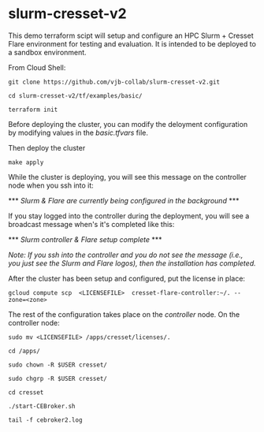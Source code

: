 # slurm-cresset-v2

This demo terraform scipt will setup and configure an HPC Slurm + Cresset Flare environment for testing and evaluation. It is intended to be deployed to a sandbox environment.    

From Cloud Shell:

```git clone https://github.com/vjb-collab/slurm-cresset-v2.git```

```cd slurm-cresset-v2/tf/examples/basic/```

```terraform init```

Before deploying the cluster, you can modify the deloyment configuration by modifying values in the *basic.tfvars* file. 

Then deploy the cluster

 ```make apply```
 
 While the cluster is deploying, you will see this message on the controller node when you ssh into it:
 
 *** *Slurm & Flare are currently being configured in the background* ***
 
 If you stay logged into the controller during the deployment, you will see a broadcast message when's it's completed like this: 
 
 *** *Slurm controller & Flare setup complete* ***
 
 _Note: If you ssh into the controller and you do not see the message (i.e., you just see the Slurm and Flare logos), then the installation has completed._
 
 After the cluster has been setup and configured, put the license in place:  
 
 ```gcloud compute scp  <LICENSEFILE>  cresset-flare-controller:~/. --zone=<zone>```
 
 The rest of the configuration takes place on the _controller_ node. On the controller node:
 
 ```sudo mv <LICENSEFILE> /apps/cresset/licenses/.```
 
 ``` cd /apps/ ```
 
 ```sudo chown -R $USER cresset/```
 
 ```sudo chgrp -R $USER cresset/```
 
 ```cd cresset```
 
 ```./start-CEBroker.sh```
 
 ```tail -f cebroker2.log```
 
